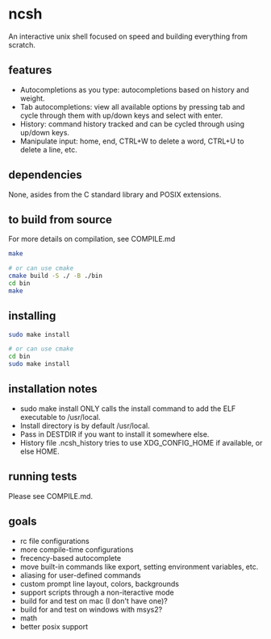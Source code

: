 # ncsh

An interactive unix shell focused on speed and building everything from scratch.

## features

* Autocompletions as you type: autocompletions based on history and weight.
* Tab autocompletions: view all available options by pressing tab and cycle through them with up/down keys and select with enter.
* History: command history tracked and can be cycled through using up/down keys.
* Manipulate input: home, end, CTRL+W to delete a word, CTRL+U to delete a line, etc.

## dependencies

None, asides from the C standard library and POSIX extensions.

## to build from source

For more details on compilation, see COMPILE.md

``` sh
make

# or can use cmake
cmake build -S ./ -B ./bin
cd bin
make
```

## installing

``` sh
sudo make install

# or can use cmake
cd bin
sudo make install
```

## installation notes

* sudo make install ONLY calls the install command to add the ELF executable to /usr/local.
* Install directory is by default /usr/local.
* Pass in DESTDIR if you want to install it somewhere else.
* History file .ncsh_history tries to use XDG_CONFIG_HOME if available, or else HOME.

## running tests

Please see COMPILE.md.

## goals

* rc file configurations
* more compile-time configurations
* frecency-based autocomplete
* move built-in commands like export, setting environment variables, etc.
* aliasing for user-defined commands
* custom prompt line layout, colors, backgrounds
* support scripts through a non-iteractive mode
* build for and test on mac (I don't have one)?
* build for and test on windows with msys2?
* math
* better posix support
